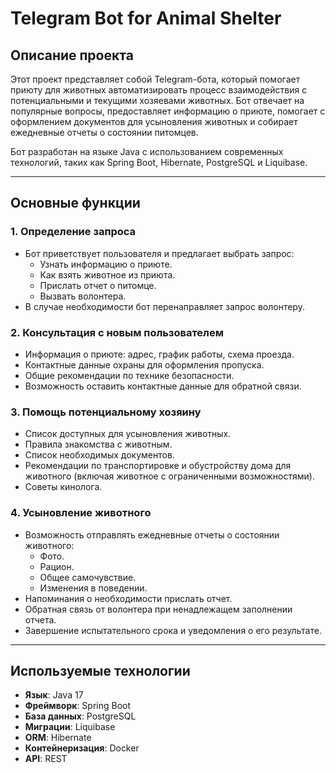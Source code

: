 # Telegram Bot for Animal Shelter 

## Описание проекта
Этот проект представляет собой Telegram-бота, который помогает приюту для животных автоматизировать процесс взаимодействия с потенциальными и текущими хозяевами животных. 
Бот отвечает на популярные вопросы, предоставляет информацию о приюте, помогает с оформлением документов для усыновления животных и собирает ежедневные отчеты о состоянии питомцев.

Бот разработан на языке Java с использованием современных технологий, таких как Spring Boot, Hibernate, PostgreSQL и Liquibase.

---

## Основные функции
### 1. Определение запроса
- Бот приветствует пользователя и предлагает выбрать запрос:
  - Узнать информацию о приюте.
  - Как взять животное из приюта.
  - Прислать отчет о питомце.
  - Вызвать волонтера.
- В случае необходимости бот перенаправляет запрос волонтеру.

### 2. Консультация с новым пользователем
- Информация о приюте: адрес, график работы, схема проезда.
- Контактные данные охраны для оформления пропуска.
- Общие рекомендации по технике безопасности.
- Возможность оставить контактные данные для обратной связи.

### 3. Помощь потенциальному хозяину
- Список доступных для усыновления животных.
- Правила знакомства с животным.
- Список необходимых документов.
- Рекомендации по транспортировке и обустройству дома для животного (включая животное с ограниченными возможностями).
- Советы кинолога.

### 4. Усыновление животного
- Возможность отправлять ежедневные отчеты о состоянии животного:
  - Фото.
  - Рацион.
  - Общее самочувствие.
  - Изменения в поведении.
- Напоминания о необходимости прислать отчет.
- Обратная связь от волонтера при ненадлежащем заполнении отчета.
- Завершение испытательного срока и уведомления о его результате.

---

## Используемые технологии
- **Язык**: Java 17
- **Фреймворк**: Spring Boot
- **База данных**: PostgreSQL
- **Миграции**: Liquibase
- **ORM**: Hibernate
- **Контейнеризация**: Docker
- **API**: REST
